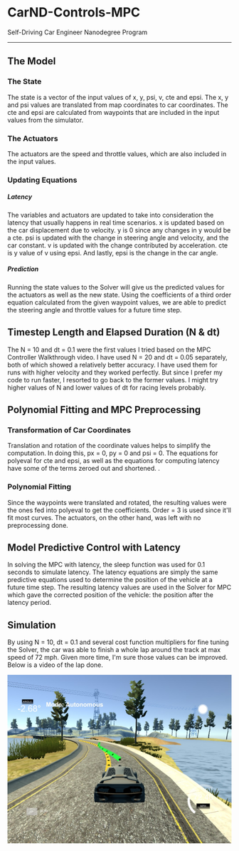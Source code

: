 # CarND-Controls-MPC
Self-Driving Car Engineer Nanodegree Program

---

## The Model

### The State
The state is a vector of the input values of x, y, psi, v, cte and epsi. The x, y and psi values are translated from map coordinates to car coordinates. The cte and epsi are calculated from waypoints that are included in the input values from the simulator. 

### The Actuators
The actuators are the speed and throttle values, which are also included in the input values. 

### Updating Equations

##### Latency
The variables and actuators are updated to take into consideration the latency that usually happens in real time scenarios. 
x is updated based on the car displacement due to velocity. y is 0 since any changes in y would be a cte. psi is updated with the change in steering angle and velocity, and the car constant. v is updated with the change contributed by acceleration. cte is y value of v using epsi. And lastly, epsi is the change in the car angle.

##### Prediction
Running the state values to the Solver will give us the predicted values for the actuators as well as the new state. Using the coefficients of a third order equation calculated from the given waypoint values, we are able to predict the steering angle and throttle values for a future time step.

## Timestep Length and Elapsed Duration (N & dt)
The N = 10 and dt = 0.1 were the first values I tried based on the MPC Controller Walkthrough video. I have used N = 20 and dt = 0.05 separately, both of which showed a relatively better accuracy. I have used them for runs with higher velocity and they worked perfectly. But since I prefer my code to run faster, I resorted to go back to the former values. I might try higher values of N and lower values of dt for racing levels probably.

## Polynomial Fitting and MPC Preprocessing

###  Transformation of Car Coordinates
Translation and rotation of the coordinate values helps to simplify the computation. In doing this, px = 0, py = 0 and psi = 0. The equations for polyeval for cte and epsi, as well as the equations for computing latency have some of the terms zeroed out and shortened. 
.    
### Polynomial Fitting
Since the waypoints were translated and rotated, the resulting values were the ones fed into polyeval to get the coefficients. Order = 3 is used since it'll fit most curves. The actuators, on the other hand, was left with no preprocessing done.

## Model Predictive Control with Latency
In solving the MPC with latency, the sleep function was used for 0.1 seconds to simulate latency. The latency equations are simply the same predictive equations used to determine the position of the vehicle at a future time step. The resulting latency values are used in the Solver for MPC which gave the corrected position of the vehicle: the position after the latency period.  


## Simulation
By using N = 10, dt = 0.1 and several cost function multipliers for fine tuning the Solver, the car was able to finish a whole lap around the track at max speed of 72 mph. Given more time, I'm sure those values can be improved. Below is a video of the lap done.

[![My MPC Controller Project Run Video](MPCcontroller.jpg)](https://youtu.be/VMd9oILEll4)
